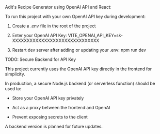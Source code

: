 Adit's Recipe Generator using OpenAI API and React:

To run this project with your own OpenAI API key during development:

1. Create a .env file in the root of the project

2. Enter your OpenAI API Key: VITE_OPENAI_API_KEY=sk-XXXXXXXXXXXXXXXXXXXXXXXXXXXXXX

3. Restart dev server after adding or updating your .env: npm run dev

TODO: Secure Backend for API Key

This project currently uses the OpenAI API key directly in the frontend for simplicity.

In production, a secure Node.js backend (or serverless function) should be used to:

- Store your OpenAI API key privately

- Act as a proxy between the frontend and OpenAI

- Prevent exposing secrets to the client

A backend version is planned for future updates.
